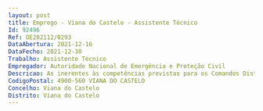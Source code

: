 ```yaml
--- 
layout: post
title: Emprego - Viana do Castelo - Assistente Técnico
Id: 92496
Ref: OE202112/0293
DataAbertura: 2021-12-16
DataFecho: 2021-12-30
Trabalho: Assistente Técnico
Empregador: Autoridade Nacional de Emergência e Proteção Civil
Descricao: As inerentes às competências previstas para os Comandos Distritais de Operações de Socorro, atento o artigo 23.º do Decreto Lei n.º 45 2019, de 1 de abril, na sua redação atual, que aprovou a orgânica da ANEPC, considerando a Portaria n.º 224 A 2014, de 4 de novembro, e desenvolvidas no Despacho n.º 14688 2014, de 4 de dezembro, na sua redação atual, tendo em atenção o seu artigo 25.º.
CodigoPostal: 4900-560 VIANA DO CASTELO
Concelho: Viana do Castelo
Distrito: Viana do Castelo
--- 
```

